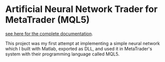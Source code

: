 # Artificial Neural Network Trader for MetaTrader (MQL5)

[see here for the complete documentation](https://docs.google.com/document/d/1ABQu6RFgA7GnLE-drZTrBpFz_z4TNEYkRaLVHUDeO3k/edit?usp=sharing).

This project was my first attempt at implementing a simple neural network which I built with Matlab, exported as DLL, and used it in
MetaTrader's system with their programming language called MQL5.
